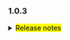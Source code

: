 <!--
 Licensed to the Apache Software Foundation (ASF) under one or more
 contributor license agreements.  See the NOTICE file distributed with
 this work for additional information regarding copyright ownership.
 The ASF licenses this file to You under the Apache License, Version 2.0
 (the "License"); you may not use this file except in compliance with
 the License.  You may obtain a copy of the License at

     http://www.apache.org/licenses/LICENSE-2.0

 Unless required by applicable law or agreed to in writing, software
 distributed under the License is distributed on an "AS IS" BASIS,
 WITHOUT WARRANTIES OR CONDITIONS OF ANY KIND, either express or implied.
 See the License for the specific language governing permissions and
 limitations under the License.
 -->

### 1.0.3

<details>	
  <summary><mark>Release notes</mark></summary>

  ### Seata-go 1.0.3

  Seata-go 1.0.3 Released.	

  Seata-go is an easy-to-use, high-performance, open source distributed transaction solution.

  The version is updated as follows:	

### feature：

- [[#380](https://github.com/apache/incubator-seata-go/pull/380)] support xa mysql connection
- [[#383](https://github.com/apache/incubator-seata-go/pull/383)] support read tcc fence configuration file 
- [[#389](https://github.com/apache/incubator-seata-go/pull/389)] add the transaction id of xa mode
- [[#398](https://github.com/apache/incubator-seata-go/pull/398)] support read TM configuration file
- [[#399](https://github.com/apache/incubator-seata-go/pull/399)] support read getty configuration file
- [[#405](https://github.com/apache/incubator-seata-go/pull/405)] support at mode insert on duplicate sql parsing
- [[#406](https://github.com/apache/incubator-seata-go/pull/406)] support read transport configuration file
- [[#410](https://github.com/apache/incubator-seata-go/pull/410)] support read undo log configuration file
- [[#411](https://github.com/apache/incubator-seata-go/pull/411)] use tm's profile properties in the project
- [[#412](https://github.com/apache/incubator-seata-go/pull/412)] support read rm configuration file
- [[#412](https://github.com/apache/incubator-seata-go/pull/412)] support read service configuration file
- [[#419](https://github.com/apache/incubator-seata-go/pull/419)] use undo-log's profile properties in the project

### bugfix：

- [[#387](https://github.com/apache/incubator-seata-go/pull/387)] fix loop recursion problem in OpenConnector
- [[#401](https://github.com/apache/incubator-seata-go/pull/401)] fix branch register process
- [[#418](https://github.com/apache/incubator-seata-go/pull/418)] fix the configuration file problem of undo log
- [[#423](https://github.com/apache/incubator-seata-go/pull/423)] fix getty initialization failure
- [[#424](https://github.com/apache/incubator-seata-go/pull/424)] fix getty initialization failure
- [[#429](https://github.com/apache/incubator-seata-go/pull/429)] fix the problem of execution failure in at mode

### optimize:

- [[#366](https://github.com/apache/incubator-seata-go/pull/366)] add data check before rollbeck
- [[#367](https://github.com/apache/incubator-seata-go/pull/367)] simplify to make codes more readable
- [[#369](https://github.com/apache/incubator-seata-go/pull/369)] remove unless function
- [[#385](https://github.com/apache/incubator-seata-go/pull/385)] optimize the SQL used in AT sample
- [[#388](https://github.com/apache/incubator-seata-go/pull/388)] optimize comments and dead code
- [[#390](https://github.com/apache/incubator-seata-go/pull/390)] optime rm init
- [[#392](https://github.com/apache/incubator-seata-go/pull/392)] optimize code style
- [[#394](https://github.com/apache/incubator-seata-go/pull/394)] optimize at mode base executor
- [[#400](https://github.com/apache/incubator-seata-go/pull/400)] optime protocol init
- [[#408](https://github.com/apache/incubator-seata-go/pull/408)] optime log init
- [[#409](https://github.com/apache/incubator-seata-go/pull/409)] refactor logic of delete and insert sql in at mode
- [[#414](https://github.com/apache/incubator-seata-go/pull/414)] rename unit test file
- [[#422](https://github.com/apache/incubator-seata-go/pull/422)] remove unused config code

### test:

### doc:
- [[#417](https://github.com/apache/incubator-seata-go/pull/417)] optiomize readme file

### contributors:

Thanks to these contributors for their code commits. Please report an unintended omission.  

- [AlexStocks](https://github.com/AlexStocks)
- [luky116](https://github.com/luky116)
- [georgehao](https://github.com/georgehao)
- [lxfeng1997](https://github.com/lxfeng1997)
- [106umao](https://github.com/106umao)
- [liiibpm](https://github.com/liiibpm)
- [wang1309](https://github.com/wang1309)
- [iSuperCoder](https://github.com/iSuperCoder)
- [jasondeng1997](https://github.com/jasondeng1997)
- [Charlie17Li](https://github.com/Charlie17Li)
- [Code-Fight](https://github.com/Code-Fight)
- [Kirhaku](https://github.com/Kirhaku)

Also, we receive many valuable issues, questions and advices from our community. Thanks all.

</detail>